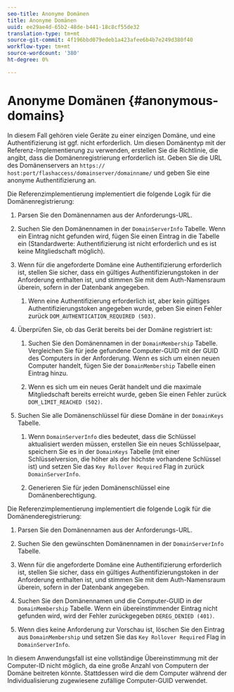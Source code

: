 ```yaml
---
seo-title: Anonyme Domänen
title: Anonyme Domänen
uuid: ee29ae4d-65b2-48de-b441-18c8cf55de32
translation-type: tm+mt
source-git-commit: 4f196bbd079edeb1a423afee6b4b7e249d380f40
workflow-type: tm+mt
source-wordcount: '380'
ht-degree: 0%

---
```



# Anonyme Domänen {#anonymous-domains}

In diesem Fall gehören viele Geräte zu einer einzigen Domäne, und eine Authentifizierung ist ggf. nicht erforderlich. Um diesen Domänentyp mit der Referenz-Implementierung zu verwenden, erstellen Sie die Richtlinie, die angibt, dass die Domänenregistrierung erforderlich ist. Geben Sie die URL des Domänenservers an `https:// host:port/flashaccess/domainserver/domainname/` und geben Sie eine anonyme Authentifizierung an.

Die Referenzimplementierung implementiert die folgende Logik für die Domänenregistrierung:

1. Parsen Sie den Domänennamen aus der Anforderungs-URL.
1. Suchen Sie den Domänennamen in der `DomainServerInfo` Tabelle. Wenn ein Eintrag nicht gefunden wird, fügen Sie einen Eintrag in die Tabelle ein (Standardwerte: Authentifizierung ist nicht erforderlich und es ist keine Mitgliedschaft möglich).
1. Wenn für die angeforderte Domäne eine Authentifizierung erforderlich ist, stellen Sie sicher, dass ein gültiges Authentifizierungstoken in der Anforderung enthalten ist, und stimmen Sie mit dem Auth-Namensraum überein, sofern in der Datenbank angegeben.

   1. Wenn eine Authentifizierung erforderlich ist, aber kein gültiges Authentifizierungstoken angegeben wurde, geben Sie einen Fehler zurück `DOM_AUTHENTICATION_REQUIRED (503)`.

1. Überprüfen Sie, ob das Gerät bereits bei der Domäne registriert ist:

   1. Suchen Sie den Domänennamen in der `DomainMembership` Tabelle. Vergleichen Sie für jede gefundene Computer-GUID mit der GUID des Computers in der Anforderung. Wenn es sich um einen neuen Computer handelt, fügen Sie der `DomainMembership` Tabelle einen Eintrag hinzu.

   1. Wenn es sich um ein neues Gerät handelt und die maximale Mitgliedschaft bereits erreicht wurde, geben Sie einen Fehler zurück `DOM_LIMIT_REACHED (502)`.

1. Suchen Sie alle Domänenschlüssel für diese Domäne in der `DomainKeys` Tabelle.

   1. Wenn `DomainServerInfo` dies bedeutet, dass die Schlüssel aktualisiert werden müssen, erstellen Sie ein neues Schlüsselpaar, speichern Sie es in der `DomainKeys` Tabelle (mit einer Schlüsselversion, die höher als der höchste vorhandene Schlüssel ist) und setzen Sie das `Key Rollover Required` Flag in zurück `DomainServerInfo`.

   1. Generieren Sie für jeden Domänenschlüssel eine Domänenberechtigung.

Die Referenzimplementierung implementiert die folgende Logik für die Domänenderegistrierung:

1. Parsen Sie den Domänennamen aus der Anforderungs-URL.
1. Suchen Sie den gewünschten Domänennamen in der `DomainServerInfo` Tabelle.
1. Wenn für die angeforderte Domäne eine Authentifizierung erforderlich ist, stellen Sie sicher, dass ein gültiges Authentifizierungstoken in der Anforderung enthalten ist, und stimmen Sie mit dem Auth-Namensraum überein, sofern in der Datenbank angegeben.
1. Suchen Sie den Domänennamen und die Computer-GUID in der `DomainMembership` Tabelle. Wenn ein übereinstimmender Eintrag nicht gefunden wird, wird der Fehler zurückgegeben `DEREG_DENIED (401)`.

1. Wenn dies keine Anforderung zur Vorschau ist, löschen Sie den Eintrag aus `DomainMembership` und setzen Sie das `Key Rollover Required` Flag in `DomainServerInfo`.

In diesem Anwendungsfall ist eine vollständige Übereinstimmung mit der Computer-ID nicht möglich, da eine große Anzahl von Computern der Domäne beitreten könnte. Stattdessen wird die dem Computer während der Individualisierung zugewiesene zufällige Computer-GUID verwendet.
